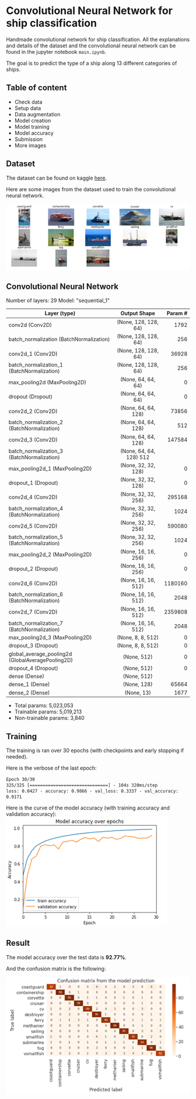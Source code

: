 # Convolutional Neural Network for ship classification

Handmade convolutional network for ship classification. All the explanations and details of the dataset and the convolutional neural network can be found in the jupyter notebook ``main.ipynb``.

The goal is to predict the type of a ship along 13 different categories of ships.

## Table of content
* Check data
* Setup data
* Data augmentation
* Model creation
* Model training
* Model accuracy
* Submission
* More images

## Dataset

The dataset can be found on kaggle <a href="https://www.kaggle.com/c/shipsmano2021">here</a>.

Here are some images from the dataset used to train the convolutional neural network.

![alt text](imgs/ships.png "Images of ships from the dataset")

## Convolutional Neural Network

Number of layers:  29
Model: "sequential_1"

| Layer (type) | Output Shape | Param #  |
| ------------- |:-------------:| -----:|
| conv2d (Conv2D) | (None, 128, 128, 64) | 1792 |
|batch_normalization (BatchNormalization)       |    (None, 128, 128, 64)          |               256 |
|conv2d_1 (Conv2D)                              |    (None, 128, 128, 64)           |              36928|
|batch_normalization_1 (BatchNormalization)     |    (None, 128, 128, 64)          |               256|
|max_pooling2d (MaxPooling2D)                   |    (None, 64, 64, 64)            |               0|
|dropout (Dropout)                              |    (None, 64, 64, 64)            |               0|
|conv2d_2 (Conv2D)                              |    (None, 64, 64, 128)                 |         73856|
|batch_normalization_2 (BatchNormalization)     |   (None, 64, 64, 128)             |             512|
|conv2d_3 (Conv2D)                              |     (None, 64, 64, 128)             |             147584| 
|batch_normalization_3 (BatchNormalization)     |     (None, 64, 64, 128)                          512               |
|max_pooling2d_1 (MaxPooling2D)                 |      (None, 32, 32, 128)              |            0|
|dropout_1 (Dropout)                            |    (None, 32, 32, 128)             |             0|
|conv2d_4 (Conv2D)                              |    (None, 32, 32, 256)                |         295168|
|batch_normalization_4 (BatchNormalization)       |  (None, 32, 32, 256)            |              1024|
|conv2d_5 (Conv2D)                       |           (None, 32, 32, 256)                |          590080|
|batch_normalization_5 (BatchNormalization)     |   (None, 32, 32, 256)       |                   1024|
|max_pooling2d_2 (MaxPooling2D)               |      (None, 16, 16, 256)            |              0|
|dropout_2 (Dropout)                     |           (None, 16, 16, 256)            |              0|
|conv2d_6 (Conv2D)                 |                 (None, 16, 16, 512)             |             1180160|
|batch_normalization_6 (BatchNormalization)      |   (None, 16, 16, 512)               |           2048|
|conv2d_7 (Conv2D)                |                  (None, 16, 16, 512)                |          2359808|
|batch_normalization_7 (BatchNormalization)  |       (None, 16, 16, 512)            |              2048|
|max_pooling2d_3 (MaxPooling2D)          |           (None, 8, 8, 512)           |                 0|
|dropout_3 (Dropout)               |                 (None, 8, 8, 512)      |                      0|
|global_average_pooling2d (GlobalAveragePooling2D) | (None, 512)                  |                0|
|dropout_4 (Dropout)             |                   (None, 512)          |                        0|
|dense (Dense)                   |                   (None, 512)                |                  |262656|
|dense_1 (Dense)                 |                   (None, 128)            |                      65664|
|dense_2 (Dense)                   |                 (None, 13)              |                     1677|


* Total params: 5,023,053
* Trainable params: 5,019,213
* Non-trainable params: 3,840


## Training

The training is ran over 30 epochs (with checkpoints and early stopping if needed).

Here is the verbose of the last epoch:
```
Epoch 30/30
325/325 [==============================] - 104s 320ms/step
loss: 0.0427 - accuracy: 0.9866 - val_loss: 0.3337 - val_accuracy: 0.9171
```

Here is the curve of the model accuracy (with training accuracy and validation accuracy):
![alt text](imgs/training_curve.png "Training curve")


## Result

The model accuracy over the test data is **92.77%**.

And the confusion matrix is the following:

![alt text](imgs/confusion_matrix.png "Confusion matrix")
